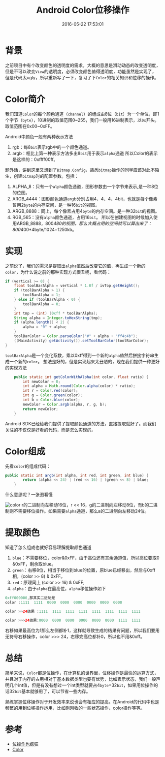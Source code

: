 ﻿---
title: Android Color位移操作
date: 2016-05-22 17:53:01
tags: [Android]
---

# 背景

之前项目中有个改变颜色的透明度的需求，大概的意思是滑动动态的改变透明度，但是不可以改变``View``的透明度，必须改变颜色值得透明度，功能虽然是实现了，但是代码太ugly，所以重新写了一下，复习了下``Color``的相关知识和位移的操作。

# Color简介

我们知道``Color``的每个颜色通道（``channel``）的组成由8位（``bit``）为一个单位，即1个字节（``byte``），10进制的取值范围0~255，我们一般用16进制表示，以``0x``开头，取值范围在0x00~0xFF。

Android中颜色一般有两种表示方法

1. rgb：每8``bit``表示rgb中的一个颜色通道。
2. argb：相比上第一种表示方法多出8``bit``用于表示``alpha``通道
所以Color的表示是这样的：0xffff00ff。

题外话，讲到这里又想到了``Bitmap.Config``，熟悉``bitmap``操作的同学应该对此不陌生，创建``bitmap``时的配置参数。包括：

1. ALPHA_8：只有一个``alpha``颜色通道，图形参数由一个字节来表示,是一种8位的位图。
2. ARGB_4444：图形颜色通道argb分别占用4、4、4、4bit，也就是每个像素暂用2``byte``的内存空间，是一种16``bit``的视图。
3. ARGB_8888：同上，每个像素占用4``byte``的内存空间。是一种32``bit``的视图。
4. RGB_565：没有``alpha``颜色通道，占用16``bit``。
所以在创建视图的时候加入使用ARGB_8888，800*480的视图，那么大概占用的空间就可以算出来了：800*400*4byte/1024=1250kb。

# 实现

之前说了，我们的需求是提取出``alpha``值然后改变它的值，再生成一个新的``color``，为什么说之前的那种实现方式很丑呢，看代码：

```java
if (vertical >= 0) {
    float toolBarAlpha = vertical * 1.0f / ivTop.getHeight();
    if (toolBarAlpha > 1) {
        toolBarAlpha = 1;
    } else if (toolBarAlpha < 0) {
        toolBarAlpha = 0;
    }
    int tmp = (int) (0xff * toolBarAlpha);
    String alpha = Integer.toHexString(tmp);
    if (alpha.length() < 2) {
        alpha = "0" + alpha;
    }
    toolBarColor = Color.parseColor("#" + alpha + "ff4c4b");
    ((MainActivity) getActivity()).setToolBarColor(toolBarColor);
}
```
``toolBarAlpha``是一个变化系数，乘以0xff得到一个新的``alpha``值然后拼接字符串生成一个新的``color``。
想法是好的，但是实现起来太丑陋的，现在我们提供一种更好的实现方法

```java
    public static int getColorWithAlpha(int color, float ratio) {
        int newColor = 0;
        int alpha = Math.round(Color.alpha(color) * ratio);
        int r = Color.red(color);
        int g = Color.green(color);
        int b = Color.blue(color);
        newColor = Color.argb(alpha, r, g, b);
        return newColor;
    }
```

Android SDK已经给我们提供了提取颜色通道的方法，直接提取就好了。而我们关注的不仅仅是好看的代码，而是怎么实现的。

# Color组成

先看``color``的组成代码：

```java
public static int argb(int alpha, int red, int green, int blue) {
        return (alpha << 24) | (red << 16) | (green << 8) | blue;
    }
```

什么意思呢？一张图看懂

![color](http://images.cnitblog.com/blog/325852/201308/12233846-b676cad0e08e4e98a5cc5c85eb78155f.png)
r的二进制向左移动16位，r << 16，g的二进制向左移动8位，而b的二进制则不需要移位操作。如果需要``alpha``通道，那么a的二进制向左移动24位。

# 提取颜色

知道了怎么组成也就好容易理解提取颜色通道

 1. ``blue``：不需要移位，color&0xFF，由于高位还有其余通道值，所以高位要取0 &0xFF，剩余取blue。
 2. ``green``：右移8位，相当于移位到blue的位置，原blue已经移出，然后与0xff相，(color >> 8) & 0xFF。
 3. ``red``：原理同上 (color >> 16) & 0xFF;
 4. ``alpha``：由于``alpha``在最高位，``alpha``移位操作如下
 
```java
0xff000000,那其实二进制是
color :1111  1111  0000  0000  0000  0000  0000  0000

color >>24结果 :1111  1111  1111  1111  1111  1111  1111  1111

color >>>24结果:0000  0000  0000  0000  0000  0000  1111  1111      
```

右移如果最高位为1那么左侧都补1，这样就导致生成的结果有问题，所以我们要用无符号右移操作，color >>> 24，右移完高位都补0，所以也不用&0xff。

# 总结

简单来说，``Color``都是位操作，在计算机的世界里，位移操作是最快的运算方式，并且对于内存的占用相对于基本数据类型也要有优势，比如表示状态，我们一般声明几个int值，但是有没有想过一个int类型就要占4``byte``=32``bit``，如果用位操作的话32``bit``基本就够用了，可以节省一些内存。

熟练掌握位移操作对于开发效率来说也会有相应的提高。在Android的代码中也是频繁的用到位移操作运用，比如刚刚收的一些状态操作，color操作等等。

# 参考

* [位操作也疯狂](http://m.oschina.net/blog/104123)
* [Color](https://developer.android.com/reference/android/graphics/Color.html)